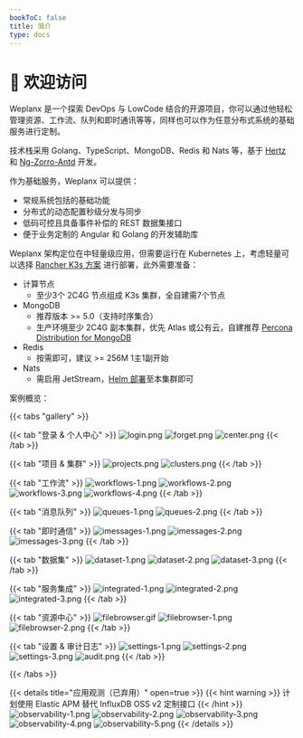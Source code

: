 ```yaml
---
bookToC: false
title: 简介
type: docs
---
```


# 👋 欢迎访问

Weplanx 是一个探索 DevOps 与 LowCode 结合的开源项目，你可以通过他轻松管理资源、工作流、队列和即时通讯等等，同样也可以作为任意分布式系统的基础服务进行定制。

技术栈采用 Golang、TypeScript、MongoDB、Redis 和 Nats 等，基于 [Hertz](https://github.com/cloudwego/hertz) 和 [Ng-Zorro-Antd](https://github.com/NG-ZORRO/ng-zorro-antd) 开发。

作为基础服务，Weplanx 可以提供：

- 常规系统包括的基础功能
- 分布式的动态配置秒级分发与同步
- 低码可控且具备事件补偿的 REST 数据集接口
- 便于业务定制的 Angular 和 Golang 的开发辅助库

Weplanx 架构定位在中轻量级应用，但需要运行在 Kubernetes 上，考虑轻量可以选择 [Rancher K3s 方案](https://www.rancher.com/products/k3s) 进行部署，此外需要准备：

- 计算节点
  - 至少3个 2C4G 节点组成 K3s 集群，全自建需7个节点
- MongoDB
  - 推荐版本 >= 5.0（支持时序集合）
  - 生产环境至少 2C4G 副本集群，优先 Atlas 或公有云，自建推荐 [Percona Distribution for MongoDB](https://docs.percona.com/percona-distribution-for-mongodb/6.0/?_gl=1*1xck7lp*_gcl_au*NzQ1MjkwMTI4LjE2OTU4NjE5MDM.*_ga*OTA4OTcwMDcyLjE2OTU4NjE5MDU.*_ga_DXWV0B7PSN*MTY5NjQyOTY1Ni42LjEuMTY5NjQyOTY4NC4zMi4wLjA.)
- Redis
  - 按需即可，建议 >= 256M 1主1副开始
- Nats
  - 需启用 JetStream，[Helm 部署](https://docs.nats.io/running-a-nats-service/nats-kubernetes)至本集群即可

案例概览：

{{< tabs "gallery" >}}

{{< tab "登录 & 个人中心" >}}
![login.png](/images/login.png)
![forget.png](/images/forget.png)
![center.png](/images/center.png)
{{< /tab >}}

{{< tab "项目 & 集群" >}}
![projects.png](/images/projects.png)
![clusters.png](/images/clusters.png)
{{< /tab >}}

{{< tab "工作流" >}}
![workflows-1.png](/images/workflows-1.png)
![workflows-2.png](/images/workflows-2.png)
![workflows-3.png](/images/workflows-3.png)
![workflows-4.png](/images/workflows-4.png)
{{< /tab >}}

{{< tab "消息队列" >}}
![queues-1.png](/images/queues-1.png)
![queues-2.png](/images/queues-2.png)
{{< /tab >}}

{{< tab "即时通信" >}}
![imessages-1.png](/images/imessages-1.png)
![imessages-2.png](/images/imessages-2.png)
![imessages-3.png](/images/imessages-3.png)
{{< /tab >}}

{{< tab "数据集" >}}
![dataset-1.png](/images/dataset-1.png)
![dataset-2.png](/images/dataset-2.png)
![dataset-3.png](/images/dataset-3.png)
{{< /tab >}}


{{< tab "服务集成" >}}
![integrated-1.png](/images/integrated-1.png)
![integrated-2.png](/images/integrated-2.png)
![integrated-3.png](/images/integrated-3.png)
{{< /tab >}}

{{< tab "资源中心" >}}
![filebrowser.gif](/images/filebrowser.gif)
![filebrowser-1.png](/images/filebrowser-1.png)
![filebrowser-2.png](/images/filebrowser-2.png)
{{< /tab >}}

{{< tab "设置 & 审计日志" >}}
![settings-1.png](/images/settings-1.png)
![settings-2.png](/images/settings-2.png)
![settings-3.png](/images/settings-3.png)
![audit.png](/images/audit.png)
{{< /tab >}}

{{< /tabs >}}

{{< details title="应用观测（已弃用）" open=true >}}
{{< hint warning >}}
计划使用 Elastic APM 替代 InfluxDB OSS v2 定制接口
{{< /hint >}}
![observability-1.png](/images/observability-1.png)
![observability-2.png](/images/observability-2.png)
![observability-3.png](/images/observability-3.png)
![observability-4.png](/images/observability-4.png)
![observability-5.png](/images/observability-5.png)
{{< /details >}}
